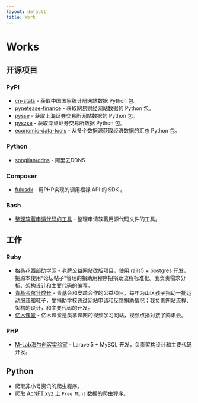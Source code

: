 ```yaml
---
layout: default
title: Work
---
```

# Works

## 开源项目

### PyPI

* [cn-stats](https://pypi.org/project/cn-stats/) - 获取中国国家统计局网站数据 Python 包。
* [pynetease-finance](https://pypi.org/project/pynetease-finance/) - 获取网易财经网站数据的 Python 包。
* [pysse](https://github.com/songjian/pysse) - 获取上海证券交易所网站数据的 Python 包。
* [pyszse](https://github.com/songjian/pyszse) - 获取深证证券交易所数据 Python 包。
* [economic-data-tools](https://pypi.org/project/economic-data-tools/) - 从多个数据源获取经济数据的汇总 Python 包。

### Python

* [songjian/ddns](https://github.com/songjian/ddns) - 阿里云DDNS

### Composer

* [fulusdk](https://github.com/songjian/fulusdk) - 用PHP实现的调用福禄 API 的 SDK 。

### Bash

* [整理软著申请代码的工具](https://github.com/songjian/ruanzhu) - 整理申请软著用源代码文件的工具。

## 工作

### Ruby

* [格桑花西部助学网](http://www.gesanghua.org/) - 老牌公益网站改版项目，使用 rails5 + postgres 开发，把原本使用“论坛帖子”管理的捐助用程序把捐助流程标准化。我负责需求分析、架构设计和主要代码的编写。
* [青基会茁壮成长](http://zzcz.wikiflyer.cn/) - 青基会和安踏合作的公益项目，每年为山区孩子捐助一批运动服装和鞋子，受捐助学校通过网站申请和反馈捐助情况；我负责网站流程、架构的设计，和主要代码的开发。
* [亿木课堂](http://www.ymooc.com.cn/) - 亿木课堂是类慕课网的视频学习网站，视频点播对接了腾讯云。

### PHP

* [M-Lab海尔创客实验室](http://lab.haier.com/) - Laravel5 + MySQL 开发，负责架构设计和主要代码开发。

## Python

* 爬取非小号资讯的爬虫程序。
* 爬取 [AcNFT.xyz](https://acnft.xyz/) 上 `Free Mint` 数据的爬虫程序。
